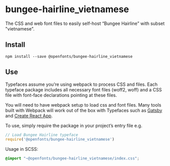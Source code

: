 
# bungee-hairline_vietnamese

The CSS and web font files to easily self-host “Bungee Hairline” with subset "vietnamese".

## Install

`npm install --save @openfonts/bungee-hairline_vietnamese`

## Use

Typefaces assume you’re using webpack to process CSS and files. Each typeface
package includes all necessary font files (woff2, woff) and a CSS file with
font-face declarations pointing at these files.

You will need to have webpack setup to load css and font files. Many tools built
with Webpack will work out of the box with Typefaces such as [Gatsby](https://github.com/gatsbyjs/gatsby)
and [Create React App](https://github.com/facebookincubator/create-react-app).

To use, simply require the package in your project’s entry file e.g.

```javascript
// Load Bungee Hairline typeface
require('@openfonts/bungee-hairline_vietnamese')
```

Usage in SCSS:
```scss
@import "~@openfonts/bungee-hairline_vietnamese/index.css";
```

